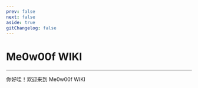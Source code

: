 ```yaml
---
prev: false
next: false
aside: true
gitChangelog: false
---
```


# Me0w00f WIKI

---

你好哇！欢迎来到 Me0w00f WIKI

